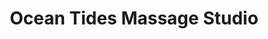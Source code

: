 ---
title: "Ocean Tides Massage Studio"
url: /beaufort/ocean-tides-massage-studio/
shop: massage
---